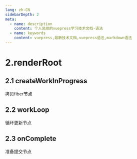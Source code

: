 ```yaml
---
lang: zh-CN
sidebarDepth: 2
meta:
  - name: description
    content: 个人总结的vuepress学习技术文档-语法
  - name: keywords
    content: vuepress,最新技术文档,vuepress语法,markdown语法
---
```


# 2.renderRoot
## 2.1 createWorkInProgress
拷贝fiber节点
## 2.2 workLoop
循环更新节点
## 2.3 onComplete
准备提交节点